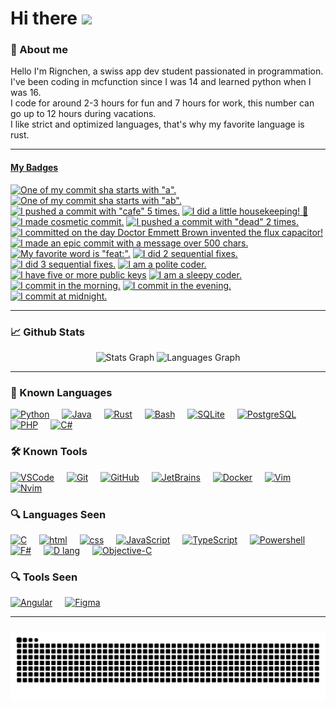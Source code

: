 # Hi there <img src="https://media.giphy.com/media/hvRJCLFzcasrR4ia7z/giphy.gif" width="25px"> </h1>

### 📖 About me
Hello I'm Rignchen, a swiss app dev student passionated in programmation.\
I've been coding in mcfunction since I was 14 and learned python when I was 16.\
I code for around 2-3 hours for fun and 7 hours for work, this number can go up to 12 hours during vacations.\
I like strict and optimized languages, that's why my favorite language is rust.

---
<!-- my-badges start -->
<h4><a href="https://github.com/my-badges/my-badges">My Badges</a></h4>

<a href="my-badges/a-commit.md"><img src="https://my-badges.github.io/my-badges/a-commit.png" alt="One of my commit sha starts with &quot;a&quot;." title="One of my commit sha starts with &quot;a&quot;." width="64"></a>
<a href="my-badges/ab-commit.md"><img src="https://my-badges.github.io/my-badges/ab-commit.png" alt="One of my commit sha starts with &quot;ab&quot;." title="One of my commit sha starts with &quot;ab&quot;." width="64"></a>
<a href="my-badges/cafe-commit.md"><img src="https://my-badges.github.io/my-badges/cafe-commit.png" alt="I pushed a commit with &quot;cafe&quot; 5 times." title="I pushed a commit with &quot;cafe&quot; 5 times." width="64"></a>
<a href="my-badges/chore-commit.md"><img src="https://my-badges.github.io/my-badges/chore-commit.png" alt="I did a little housekeeping! 🧹" title="I did a little housekeeping! 🧹" width="64"></a>
<a href="my-badges/cosmetic-commit.md"><img src="https://my-badges.github.io/my-badges/cosmetic-commit.png" alt="I made cosmetic commit." title="I made cosmetic commit." width="64"></a>
<a href="my-badges/dead-commit.md"><img src="https://my-badges.github.io/my-badges/dead-commit.png" alt="I pushed a commit with &quot;dead&quot; 2 times." title="I pushed a commit with &quot;dead&quot; 2 times." width="64"></a>
<a href="my-badges/delorean.md"><img src="https://my-badges.github.io/my-badges/delorean.png" alt="I committed on the day Doctor Emmett Brown invented the flux capacitor!" title="I committed on the day Doctor Emmett Brown invented the flux capacitor!" width="64"></a>
<a href="my-badges/epic-commit.md"><img src="https://my-badges.github.io/my-badges/epic-commit.png" alt="I made an epic commit with a message over 500 chars." title="I made an epic commit with a message over 500 chars." width="64"></a>
<a href="my-badges/favorite-word.md"><img src="https://my-badges.github.io/my-badges/favorite-word.png" alt="My favorite word is &quot;feat:&quot;." title="My favorite word is &quot;feat:&quot;." width="64"></a>
<a href="my-badges/fix-2.md"><img src="https://my-badges.github.io/my-badges/fix-2.png" alt="I did 2 sequential fixes." title="I did 2 sequential fixes." width="64"></a>
<a href="my-badges/fix-3.md"><img src="https://my-badges.github.io/my-badges/fix-3.png" alt="I did 3 sequential fixes." title="I did 3 sequential fixes." width="64"></a>
<a href="my-badges/polite-coder.md"><img src="https://my-badges.github.io/my-badges/polite-coder.png" alt="I am a polite coder." title="I am a polite coder." width="64"></a>
<a href="my-badges/public-keys-5.md"><img src="https://my-badges.github.io/my-badges/public-keys-5.png" alt="I have five or more public keys" title="I have five or more public keys" width="64"></a>
<a href="my-badges/sleepy-coder.md"><img src="https://my-badges.github.io/my-badges/sleepy-coder.png" alt="I am a sleepy coder." title="I am a sleepy coder." width="64"></a>
<a href="my-badges/morning-commits.md"><img src="https://my-badges.github.io/my-badges/morning-commits.png" alt="I commit in the morning." title="I commit in the morning." width="64"></a>
<a href="my-badges/evening-commits.md"><img src="https://my-badges.github.io/my-badges/evening-commits.png" alt="I commit in the evening." title="I commit in the evening." width="64"></a>
<a href="my-badges/midnight-commits.md"><img src="https://my-badges.github.io/my-badges/midnight-commits.png" alt="I commit at midnight." title="I commit at midnight." width="64"></a>
<!-- my-badges end -->

---
### 📈 Github Stats
<div align="center">
<img src='https://github-readme-stats.vercel.app/api?username=Rignchen&show_icons=true&theme=dark#gh-dark-mode-only' alt='Stats Graph' height=150>
<img src='https://github-readme-stats.vercel.app/api/top-langs?username=Rignchen&locale=en&hide_title=false&layout=compact&card_width=320&langs_count=5&theme=dracula&hide_border=false' alt='Languages Graph' height=150>
</div>

---
### 🚀 Known Languages
<div align="left">
<a href="https://www.python.org/"><img src="https://cdn.jsdelivr.net/gh/devicons/devicon/icons/python/python-original.svg" alt="Python" height="30" width="30"></a>
<img width="12"/>
<a href="https://www.java.com/"><img src="https://cdn.jsdelivr.net/gh/devicons/devicon/icons/java/java-original.svg" alt="Java" height="30" width="30"></a>
<img width="12"/>
<a href="https://www.rust-lang.org/"><img src="https://www.rust-lang.org/static/images/rust-logo-blk.svg" alt="Rust" height="30" width="30"></a>
<img width="12"/>
<a href="https://www.gnu.org/software/bash/"><img src="https://cdn.jsdelivr.net/gh/devicons/devicon/icons/bash/bash-original.svg" alt="Bash" height="30" width="30"></a>
<img width="12"/>
<a href="https://www.sqlite.org/"><img src="https://cdn.jsdelivr.net/gh/devicons/devicon/icons/sqlite/sqlite-original.svg" alt="SQLite" height="30" width="30"></a>
<img width="12"/>
<a href="https://www.postgresql.org/"><img src="https://cdn.jsdelivr.net/gh/devicons/devicon/icons/postgresql/postgresql-original.svg" alt="PostgreSQL" height="30" width="30"></a>
<img width="12"/>
<a href="https://www.php.net/"><img src="https://cdn.jsdelivr.net/gh/devicons/devicon/icons/php/php-original.svg" alt="PHP" height="30" width="30"></a>
<img width="12"/>
<a href="https://docs.microsoft.com/en-us/dotnet/csharp/"><img src="https://cdn.jsdelivr.net/gh/devicons/devicon/icons/csharp/csharp-original.svg" alt="C#" height="30" width="30"></a>
<img width="12"/>

</div>

### 🛠️ Known Tools
<div align="left">
<a href="https://code.visualstudio.com/"><img src="https://cdn.jsdelivr.net/gh/devicons/devicon/icons/vscode/vscode-original.svg" alt="VSCode" height="30" width="30"></a>
<img width="12"/>
<a href="https://git-scm.com/"><img src="https://cdn.jsdelivr.net/gh/devicons/devicon/icons/git/git-original.svg" alt="Git" height="30" width="30"></a>
<img width="12"/>
<a href="https://github.com"><img src="https://cdn.jsdelivr.net/gh/devicons/devicon/icons/github/github-original.svg" alt="GitHub" height="30" width="30"></a>
<img width="12"/>
<a href="https://www.jetbrains.com/"><img src="https://cdn.jsdelivr.net/gh/devicons/devicon/icons/jetbrains/jetbrains-original.svg" alt="JetBrains" height="30" width="30"></a>
<img width="12"/>
<a href="https://www.docker.com/"><img src="https://cdn.worldvectorlogo.com/logos/docker.svg" alt="Docker" height="30" width="30"></a>
<img width="12"/>
<a href="https://www.vim.org/"><img src="https://upload.wikimedia.org/wikipedia/commons/9/9f/Vimlogo.svg" alt="Vim" height="30" width="30"></a>
<img width="12"/>
<a href="https://neovim.io/"><img src="https://cdn.jsdelivr.net/gh/devicons/devicon/icons/neovim/neovim-original.svg" alt="Nvim" height="30" width="30"></a>
<img width="12"/>

</div>

### 🔍 Languages Seen
<div align="left">
<a href="https://en.wikipedia.org/wiki/C_(programming_language)"><img src="https://cdn.jsdelivr.net/gh/devicons/devicon/icons/c/c-original.svg" alt="C" height="30" width="30"></a>
<img width="12"/>
<a href="https://developer.mozilla.org/docs/Web/HTML"><img src="https://cdn.jsdelivr.net/gh/devicons/devicon/icons/html5/html5-original.svg" alt="html" height="30" width="30"></a>
<img width="12"/>
<a href="https://developer.mozilla.org/docs/Web/CSS"><img src="https://cdn.jsdelivr.net/gh/devicons/devicon/icons/css3/css3-original.svg" alt="css" height="30" width="30"></a>
<img width="12"/>
<a href="https://developer.mozilla.org/docs/Web/JavaScript"><img src="https://cdn.jsdelivr.net/gh/devicons/devicon/icons/javascript/javascript-original.svg" alt="JavaScript" height="30" width="30"></a>
<img width="12"/>
<a href="https://www.typescriptlang.org/"><img src="https://cdn.jsdelivr.net/gh/devicons/devicon/icons/typescript/typescript-original.svg" alt="TypeScript" height="30" width="30"></a>
<img width="12"/>
<a href="https://docs.microsoft.com/en-us/powershell/"><img src="https://cdn.jsdelivr.net/gh/devicons/devicon/icons/powershell/powershell-original.svg" alt="Powershell" height="30" width="30"></a>
<img width="12"/>
<a href="https://fsharp.org/"><img src="https://cdn.jsdelivr.net/gh/devicons/devicon/icons/fsharp/fsharp-original.svg" alt="F#" height="30" width="30"></a>
<img width="12"/>
<a href="https://dlang.org/"><img src="https://upload.wikimedia.org/wikipedia/commons/2/24/D_Programming_Language_logo.svg" alt="D lang" height="30" width="30"></a>
<img width="12"/>
<a href="https://developer.apple.com/documentation/objectivec"><img src="https://seeklogo.com/images/O/objective-c-logo-81746870EF-seeklogo.com.png" alt="Objective-C" height="30" width="30"></a>
<img width="12"/>

</div>

### 🔍 Tools Seen
<div align="left">
<a href="https://angular.io/"><img src="https://cdn.jsdelivr.net/gh/devicons/devicon/icons/angularjs/angularjs-original.svg" alt="Angular" height="30" width="30"></a>
<img width="12"/>
<a href="https://www.figma.com/"><img src="https://cdn.jsdelivr.net/gh/devicons/devicon/icons/figma/figma-original.svg" alt="Figma" height="30" width="30"></a>
<img width="12"/>

</div>

---
### 
<div align="center">
<img src='https://raw.githubusercontent.com/Rignchen/Rignchen/output/snake.svg' alt='Snake Animation'>
</div>
